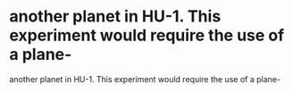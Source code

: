 # another planet in HU-1. This experiment would require the use of a plane-

another planet in HU-1. This experiment would require the use of a plane-